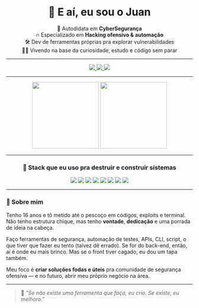 <h1 align="center">👋 E aí, eu sou o Juan</h1>

<p align="center">
  🧠 Autodidata em <strong>CyberSegurança</strong><br>
  🔥 Especializado em <strong>Hacking ofensivo & automação</strong><br>
  🛠️ Dev de ferramentas próprias pra explorar vulnerabilidades<br>
  🧑‍💻 Vivendo na base da curiosidade, estudo e código sem parar<br>
</p>

---

<div align="center">
  <a href="https://www.instagram.com/juan._reis/" target="_blank">
    <img src="https://img.shields.io/badge/Instagram-E4405F?style=for-the-badge&logo=instagram&logoColor=white">
  </a>
  <a href="https://discord.com/users/1309206929913937923" target="_blank">
    <img src="https://img.shields.io/badge/Discord-7289DA?style=for-the-badge&logo=discord&logoColor=white">
  </a>
  <a href="https://www.linkedin.com/in/juan-teixeira-dos-reis-4423b9338" target="_blank">
    <img src="https://img.shields.io/badge/LinkedIn-0077B5?style=for-the-badge&logo=linkedin&logoColor=white">
  </a>
</div>

---

<div align="center">
  <img height="180em" src="https://github-readme-stats.vercel.app/api?username=JuaanReis&show_icons=true&theme=radical&hide_border=true&count_private=true">
  <img height="180em" src="https://github-readme-stats.vercel.app/api/top-langs/?username=JuaanReis&layout=compact&langs_count=7&theme=radical&hide_border=true">
</div>

---

<h3 align="center">🚀 Stack que eu uso pra destruir e construir sistemas</h3>

<p align="center">
  <img src="https://img.shields.io/badge/HTML5-e34c26?style=for-the-badge&logo=html5&logoColor=white">
  <img src="https://img.shields.io/badge/CSS3-264de4?style=for-the-badge&logo=css3&logoColor=white">
  <img src="https://img.shields.io/badge/JavaScript-f7df1e?style=for-the-badge&logo=javascript&logoColor=black">
  <img src="https://img.shields.io/badge/Node.js-339933?style=for-the-badge&logo=nodedotjs&logoColor=white">
  <img src="https://img.shields.io/badge/Python-3776ab?style=for-the-badge&logo=python&logoColor=white">
  <img src="https://img.shields.io/badge/Flask-000000?style=for-the-badge&logo=flask&logoColor=white">
  <img src="https://img.shields.io/badge/C-00599C?style=for-the-badge&logo=c&logoColor=white">
  <img src="https://img.shields.io/badge/Shell-121011?style=for-the-badge&logo=gnu-bash&logoColor=white">
</p>

---

### 🧨 Sobre mim

Tenho 16 anos e tô metido até o pescoço em códigos, exploits e terminal. Não tenho estrutura chique, mas tenho **vontade**, **dedicação** e uma porrada de ideia na cabeça.

Faço ferramentas de segurança, automação de testes, APIs, CLI, script, o que tiver que fazer eu tento (talvez dê errado). Se for do back-end, então, aí é onde eu mais brinco. Mas se o front tiver cagado, eu dou um tapa também.

Meu foco é **criar soluções fodas e úteis** pra comunidade de segurança ofensiva — e no futuro, abrir meu próprio negócio na área.

---

> 💬 *"Se não existe uma ferramenta que faça, eu crio. Se existe, eu melhoro."*
